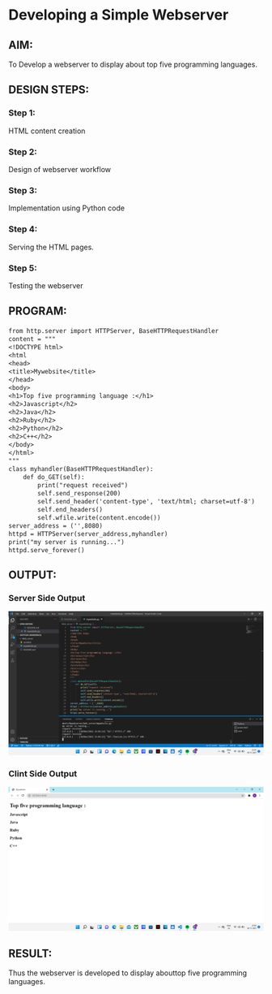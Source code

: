 # Developing a Simple Webserver
## AIM:
To Develop a webserver to display about top five programming languages.

## DESIGN STEPS:
### Step 1:
HTML content creation
### Step 2:

Design of webserver workflow
### Step 3:

Implementation using Python code
### Step 4:

Serving the HTML pages.
### Step 5:

Testing the webserver
## PROGRAM:
```
from http.server import HTTPServer, BaseHTTPRequestHandler
content = """
<!DOCTYPE html>
<html
<head>
<title>Mywebsite</title>
</head>
<body>
<h1>Top five programming language :</h1>
<h2>Javascript</h2>
<h2>Java</h2>
<h2>Ruby</h2>
<h2>Python</h2>
<h2>C++</h2>
</body>
</html>
"""
class myhandler(BaseHTTPRequestHandler):
    def do_GET(self):
        print("request received")
        self.send_response(200)
        self.send_header('content-type', 'text/html; charset=utf-8')
        self.end_headers()
        self.wfile.write(content.encode())
server_address = ('',8080)
httpd = HTTPServer(server_address,myhandler)
print("my server is running...")
httpd.serve_forever()
```

## OUTPUT:
### Server Side Output
![Server Side Output](./images/serveroutput.png)

### Clint Side Output
![Clint Side Output](./images/clintoutput.png)

## RESULT:
Thus the webserver is developed to display abouttop five programming languages.